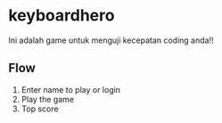 # keyboardhero
Ini adalah game untuk menguji kecepatan coding anda!!

## Flow
1. Enter name to play or login
2. Play the game
3. Top score

